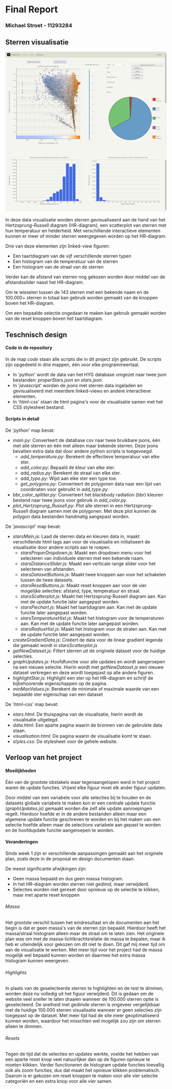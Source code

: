 # Final Report
### Michael Stroet - 11293284

<!-- Final report
Create a report (REPORT.md), based on your design document, containing important decisions that you’ve made, e.g. where you changed your mind during the past weeks. This is how you show the reviewer that you actually understand what you have done.

Start with a short description of your application (like in the README.md, but very short, including a single screen shot).

Clearly describe the technical design: how is the functionality implemented in your code? This should be like your DESIGN.md but updated to reflect the final application. First, give a high level overview, which helps us navigate and understand the total of your code (which components are there?). Second, go into detail, and describe the modules/classes (apps) files/functions (data) and how they relate.

Clearly describe challenges that your have met during development. Document all important changes that your have made with regard to your design document (from the PROCESS.md). Here, we can see how much you have learned in the past month.

Defend your decisions by writing an argument of a most a single paragraph. Why was it good to do it different than you thought before? Are there trade-offs for your current solution? In an ideal world, given much more time, would you choose another solution?

Make sure the document is complete and reflects the final state of the application. The document will be an important part of your grade. -->

## Sterren visualisatie

![VisualisatieAll](doc/readme/visualisatieAll.png)

In deze data visualisatie worden sterren gevisualiseerd aan de hand van het Hertzsprung-Russell diagram (HR-diagram), een scatterplot van sterren met hun temperatuur en helderheid. Met verschillende interactieve elementen kunnen er meer of minder sterren weergegeven worden op het HR-diagram.

Drie van deze elementen zijn linked-view figuren:
- Een taartdiagram van de vijf verschillende sterren typen
- Een histogram van de temperatuur van de sterren
- Een histogram van de straal van de sterren

Verder kan de afstand van sterren nog gekozen worden door middel van de afstandsslider naast het HR-diagram.

Om te wisselen tussen de 143 sterren met een bekende naam en de 100.000+ sterren in totaal kan gebruik worden gemaakt van de knoppen boven het HR-diagram.

Om een bepaalde selectie ongedaan te maken kan gebruik gemaakt worden van de reset knoppen boven het taartdiagram.

## Teschnisch design

#### Code in de repository
In de map *code* staan alle scripts die in dit project zijn gebruikt. De scripts zijn opgedeeld in drie mappen, één voor elke programmeertaal.
- In '*python*' wordt de data van het HYG database omgezet naar twee json bestanden: *properStars.json* en *stars.json*.
- In '*javascript*' worden de jsons met sterren data ingeladen en gevisualiseerd met meerdere linked-views en andere interactieve elementen.
- In '*html-css*' staan de html pagina's voor de visualisatie samen met het CSS stylesheet bestand.

#### Scripts in detail
De '*python*' map bevat:
- *main.py*: Converteert de database csv naar twee bruikbare jsons, één met alle sterren en één met alleen maar bekende sterren. Deze jsons bevatten extra data dat door andere python scripts is toegevoegd.
    - *add_temperature.py*: Berekent de effectieve temperatuur van elke ster.
    - *add_color.py*: Bepaald de kleur van elke ster.
    - *add_radius.py*: Berekent de straal van elke ster.
    - *add_type.py*: Wijst aan elke ster een type toe.
    - *get_polygons.py*: Converteert de polygonen data naar een lijst van coordinaten voor gebruikt in *add_type.py*.
- *bbr_color_splitter.py*: Converteert het blackbody radiation (bbr) kleuren bestand naar twee jsons voor gebruik in *add_color.py*.
- *plot_Hertzsprung_Russell.py*: Plot alle sterren in een Hertzsprung-Russell diagram samen met de polygonen. Met deze plot kunnen de polygon data bestanden handmatig aangepast worden.

De '*javascript*' map bevat:
- *starsMain.js*: Laad de sterren data en kleuren data in, maakt verschillende html tags aan voor de visualisatie en initialiseert de visualisatie door andere scripts aan te roepen.
    - *starsProperDropdown.js*: Maakt een dropdown menu voor het selecteren van individuele sterren met een bekende naam.
    - *starsDistanceSlider.js*: Maakt een verticale range slider voor het selecteren van afstanden.
    - *starsDatasetButtons.js*: Maakt twee knoppen aan voor het schakelen tussen de twee datasets.
    - *starsResetButtons.js*: Maakt reset knoppen aan voor de vier mogelijke selecties: afstand, type, temperatuur en straal.
    - *starsScatterplot.js*: Maakt het Hertzsprung-Russell diagram aan. Kan met de update functie later aangepast worden.  
    - *starsPiechart.js*: Maakt het taartdiagram aan. Kan met de update functie later aangepast worden.  
    - *starsTemperatureHist.js*: Maakt het histogram voor de temperaturen aan. Kan met de update functie later aangepast worden.  
    - *starsRadiusHist.js*: Maakt het histogram voor de stralen aan. Kan met de update functie later aangepast worden.
- *createGradientData.js*: Creëert de data voor de linear gradient legenda die gemaakt wordt in *starsScatterplot.js*
- *getNewDataset.js*: Filtert sterren uit de originele dataset voor de huidige selecties.
- *graphUpdates.js*: Hoofdfunctie voor alle updates en wordt aangeroepen na een nieuwe selectie. Hierin wordt met *getNewDataset.js* een nieuwe dataset verkregen en deze wordt toegepast op alle andere figuren.
- *highlightStar.js*: Highlight een ster op het HR-diagram en schrijf de bijbehoorende eigenschappen op de pagina.
- *minMaxValues.js*: Berekent de minimale of maximale waarde van een bepaalde ster eigenschap van een dataset

De '*html-css*' map bevat:
- *stars.html*: De thuispagina van de visualisatie, hierin wordt de visualisatie uitgelegd.
- *data.html*: Een aparte pagina waarin de bronnen van de gebruikte data staan.
- *visualisation.html*: De pagina waarin de visualisatie komt te staan.
- *styles.css*: De stylesheet voor de gehele website.

## Verloop van het project

#### Moeilijkheden
Één van de grootste obstakels waar tegenaangelopen werd in het project waren de update functies. Vrijwel elke figuur moet elk ander figuur updaten.

Door middel van een variabele voor alle selecties bij te houden en de datasets globale variabele te maken kon er een centrale update functie (*graphUpdates.js*) gemaakt worden die zelf alle update aanroepingen regelt. Hierdoor hoefde er in de andere bestanden alleen maar een algemene update functie geschreven te worden en bij het maken van een selectie hoefde alleen maar de selections variabele aan gepast te worden en de hoofdupdate functie aangeroepen te worden.

#### Veranderingen
Sinds week 1 zijn er verschillende aanpassingen gemaakt aan het originele plan, zoals deze in de proposal en design documenten staan.

De meest significante afwijkingen zijn:
- Geen massa bepaald en dus geen massa histogram.
- In het HR-diagram worden sterren niet gedimd, maar verwijderd.
- Selecties worden niet gereset door opnieuw op de selectie te klikken, maar met aparte reset knoppen

###### Massa
Het grootste verschil tussen het eindresultaat en de documenten aan het begin is dat er geen massa's van de sterren zijn bepaald. Hierdoor heeft het massa/straal histogram alleen maar de straal om te laten zien. Het originele plan was om met de massa-lichtkrachtsrelatie de massa te bepalen, maar ik heb er uiteindelijk voor gekozen om dit niet te doen. Dit gaf mij meer tijd om aan de visualisatie te werken. Met meer tijd voor het project had de massa mogelijk wel bepaald kunnen worden en daarmee het extra massa histogram kunnen weergeven.

###### Highlights
In plaats van de geselecteerde sterren te highlighten en de rest te dimmen, worden deze nu volledig uit het figuur verwijderd. Dit is gedaan om de website veel sneller te laten draaien wanneer de 100.000 sterren optie is geselecteerd. De snelheid met gedimde sterren is ongeveer vergelijkbaar met de huidige 100.000 sterren visualisatie wanneer er geen selecties zijn toegepast op de dataset. Met meer tijd had de site meer geoptimaliseerd kunnen worden, waardoor het misschien wel mogelijk zou zijn om sterren alleen te dimmen.

###### Resets
Tegen de tijd dat de selecties en updates werkte, voelde het hebben van een aparte reset knop veel natuurlijker dan op de figuren opnieuw te moeten klikken. Verder functioneren de histogram update functies toevallig ook als zoom functies, dus dat maakt het opnieuw klikken problematisch. Daarom is er gekozen om reset knoppen te maken voor alle vier selectie categoriën en een extra knop voor alle vier samen.
